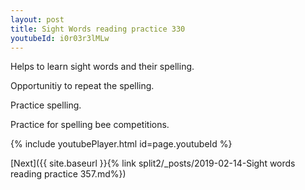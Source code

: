 ```yaml
---
layout: post
title: Sight Words reading practice 330
youtubeId: i0r03r3lMLw
---
```

 
 
Helps to learn sight words and their spelling.

Opportunitiy to repeat the spelling. 

Practice spelling. 
 
Practice for spelling bee competitions. 
 
{% include youtubePlayer.html id=page.youtubeId %}
 
 

[Next]({{ site.baseurl }}{% link  split2/_posts/2019-02-14-Sight words reading practice 357.md%})
 
